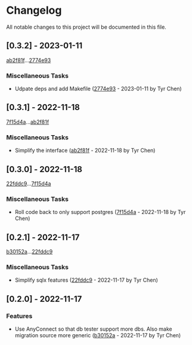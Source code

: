 # Changelog

All notable changes to this project will be documented in this file.

## [0.3.2] - 2023-01-11

[ab2f81f](ab2f81f126e70e942801b2f3251a9593ce3b5ccd)...[2774e93](2774e93464b971b97a9f1d1c97ea45903f4c2c9e)

### Miscellaneous Tasks

- Udpate deps and add Makefile ([2774e93](2774e93464b971b97a9f1d1c97ea45903f4c2c9e) - 2023-01-11 by Tyr Chen)

## [0.3.1] - 2022-11-18

[7f15d4a](7f15d4acf6ae02298d7a813dba065bc0d43b2f76)...[ab2f81f](ab2f81f126e70e942801b2f3251a9593ce3b5ccd)

### Miscellaneous Tasks

- Simplify the interface ([ab2f81f](ab2f81f126e70e942801b2f3251a9593ce3b5ccd) - 2022-11-18 by Tyr Chen)

## [0.3.0] - 2022-11-18

[22fddc9](22fddc9fddf8267b36d82899ec029af4d28aa5ee)...[7f15d4a](7f15d4acf6ae02298d7a813dba065bc0d43b2f76)

### Miscellaneous Tasks

- Roll code back to only support postgres ([7f15d4a](7f15d4acf6ae02298d7a813dba065bc0d43b2f76) - 2022-11-18 by Tyr Chen)

## [0.2.1] - 2022-11-17

[b30152a](b30152a9899f1f04199d337b457dcbaa2a102505)...[22fddc9](22fddc9fddf8267b36d82899ec029af4d28aa5ee)

### Miscellaneous Tasks

- Simplify sqlx features ([22fddc9](22fddc9fddf8267b36d82899ec029af4d28aa5ee) - 2022-11-17 by Tyr Chen)

## [0.2.0] - 2022-11-17

### Features

- Use AnyConnect so that db tester support more dbs. Also make migration source more generic ([b30152a](b30152a9899f1f04199d337b457dcbaa2a102505) - 2022-11-17 by Tyr Chen)

<!-- generated by git-cliff -->
